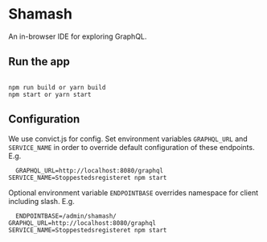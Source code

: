 # Shamash

An in-browser IDE for exploring GraphQL.

## Run the app

```

npm run build or yarn build
npm start or yarn start
```

## Configuration

We use convict.js for config. Set environment variables `GRAPHQL_URL`
and `SERVICE_NAME` in order to override default configuration of these
endpoints. E.g.

```
  GRAPHQL_URL=http://localhost:8080/graphql SERVICE_NAME=Stoppestedsregisteret npm start
```

Optional environment variable `ENDPOINTBASE` overrides namespace for client including slash. E.g.

```
  ENDPOINTBASE=/admin/shamash/ GRAPHQL_URL=http://localhost:8080/graphql SERVICE_NAME=Stoppestedsregisteret npm start

```
